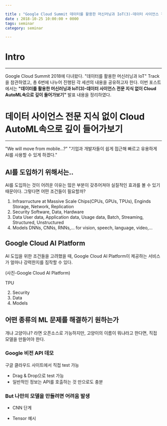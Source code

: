 ```yaml
---

title : "Google Cloud Summit 데이터를 활용한 머신러닝과 IoT(3)-데이터 사이언스 전문 지식 없이 Cloud AutoML속으로 깊이 들어가보기"
date : 2018-10-25 10:00:00 + 0000
tags: seminar
category: seminar

---
```


# Intro
---
Google Cloud Summit 2018에 다녀왔다. "데이터를 활용한 머신러닝과 IoT" Track을 참관하였고, 총 6번에 나누어 진행된 각 세션의 내용을 공유하고자 한다. 이번 포스트에서는 **"데이터를 활용한 머신러닝과 IoT(3)-데이터 사이언스 전문 지식 없이 Cloud AutoML속으로 깊이 들어가보기"** 발표 내용을 정리하였다.


# 데이터 사이언스 전문 지식 없이 Cloud AutoML속으로 깊이 들어가보기
---

"We will move from mobile...?"
"기업과 개발자들이 쉽게 접근해 빠르고 유용하게 AI를 사용할 수 있게 하겠다."

## AI를 도입하기 위해서는..
AI를 도입하는 것이 어려운 이유는 많은 부분이 갖추어져야 실질적인 효과를 볼 수 있기 때문이다. 그렇다면 어떤 조건들이 필요할까?
1. Infrasrructure at Massive Scale
Chips(CPUs, GPUs, TPUs), Enginds Storage, Network, Replication
2. Security
Software, Data, Hardware
3. Data
User data, Application data, Usage data, Batch, Streaming, Structured, Unstructured
4. Models
DNNs, CNNs, RNNs,... for vision, speech, language, video,...

## Google Cloud AI Platform
AI 도입을 위한 조건들을 고려했을 때, Google Cloud AI Platform이 제공하는 서비스가 얼마나 강력한지를 짐작할 수 있다.

(사진-Google Cloud AI Platform)

TPU

2. Security
3. Data
4. Models

## 어떤 종류의  ML 문제를 해결하기 원하는가
개냐 고양이냐? 라면 오픈소스로 가능하지만, 고양이의 이름이 뭐냐라고 한다면, 직접 모델을 만들어야 한다.

### Google 비전 API 데모
구글 클라우드 사이트에서 직접 test 가능
- Drag & Drop으로 test 가능
- 일반적인 정보는 API를 호출하는 것 만으로도 충분

### But 나만의 모델을 만들려면 어려움 발생

- CNN 단계

- Tensor 예시
